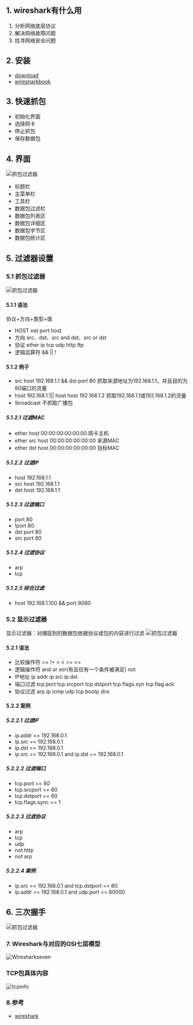  ## 1\. wireshark有什么用 

1. 分析网络底层协议
2. 解决网络故障问题
3. 找寻网络安全问题

 ## 2\. 安装 

* [download](https://www.wireshark.org/download.html)
* [wiresharkbook](http://wiresharkbook.com/)

 ## 3\. 快速抓包 

* 初始化界面
* 选择网卡
* 停止抓包
* 保存数据包

 ## 4\. 界面 

![抓包过滤器](http://img.zhufengpeixun.cn/wiresharklayout.png)

* 标题栏
* 主菜单栏
* 工具栏
* 数据包过滤栏
* 数据包列表区
* 数据包详细区
* 数据包字节区
* 数据包统计区

 ## 5\. 过滤器设置 

 ### 5.1 抓包过滤器 

![抓包过滤器](http://img.zhufengpeixun.cn/wireshareprotocal.jpg)

 #### 5.1.1 语法 

协议+方向+类型+值

* HOST net port host
* 方向 src、dst、src and dst、src or dst
* 协议 ether ip tcp udp http ftp
* 逻辑运算符 && || !

 #### 5.1.2 例子 

* src host 192.168.1.1 && dst port 80 抓取来源地址为192.168.1.1，并且目的为80端口的流量
* host 192.168.1.1|| host host 192.168.1.2 抓取192.168.1.1或192.168.1.2的流量
* !broadcast 不抓取广播包

 ##### 5.1.2.1 过滤MAC 

* ether host 00:00:00:00:00:00 网卡主机
* ether src host 00:00:00:00:00:00 来源MAC
* ether dst host 00:00:00:00:00:00 目标MAC

 ##### 5.1.2.2 过滤IP 

* host 192.168.1.1
* src host 192.168.1.1
* det host 192.168.1.1

 ##### 5.1.2.3 过滤端口 

* port 80
* !port 80
* dst port 80
* src port 80

 ##### 5.1.2.4 过滤协议 

* arp
* tcp

 ##### 5.1.2.5 综合过滤 

* host 192.168.1.100 && port 8080

 ### 5.2 显示过滤器 

显示过滤器：对捕捉到的数据包依据协议或包的内容进行过滤 ![抓包过滤器](http://img.zhufengpeixun.cn/wireshareshow.jpg)

 #### 5.2.1 语法 

* 比较操作符 == != > < >= <=
* 逻辑操作符 and or xor(有且仅有一个条件被满足) not
* IP地址 ip addr ip.src ip.dst
* 端口过滤 tcp.port tcp.srcport tcp.dstport tcp.flags.syn tcp.flag.ack
* 协议过滤 arp ip icmp udp tcp bootp dns
 #### 5.2.2 案例 

 ##### 5.2.2.1 过滤IP 
* ip.addr == 192.168.0.1
* ip.src == 192.168.0.1
* ip.dst == 192.168.0.1
* ip.src == 192.168.0.1 and ip.dst == 192.168.0.1

 ##### 5.2.2.2 过滤端口 

* tcp.port == 80
* tcp.srcport == 80
* tcp.dstport == 80
* tcp.flags.sync == 1

 ##### 5.2.2.3 过滤协议 

* arp
* tcp
* udp
* not http
* not arp

 ##### 5.2.2.4 案例 

* ip.src == 192.168.0.1 and tcp.dstport == 80
* ip.addr == 192.168.0.1 and udp.port == 60000

 ## 6\. 三次握手 

![抓包过滤器](http://img.zhufengpeixun.cn/tcpconnect.png)

 ### 7\. Wireshark与对应的OSI七层模型 

![Wiresharkseven](http://img.zhufengpeixun.cn/Wiresharkseven.jpg)

 ### TCP包具体内容 

![tcpinfo](http://img.zhufengpeixun.cn/tcpinfo.jpg)

 ### 8.参考 

* [wireshark](https://www.cnblogs.com/TankXiao/archive/2012/10/10/2711777.html)